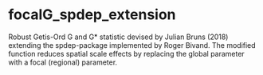 # focalG_spdep_extension
Robust Getis-Ord G and G* statistic devised by Julian Bruns (2018) extending the spdep-package implemented by Roger Bivand. The modified function reduces spatial scale effects by replacing the global parameter with a focal (regional) parameter.
